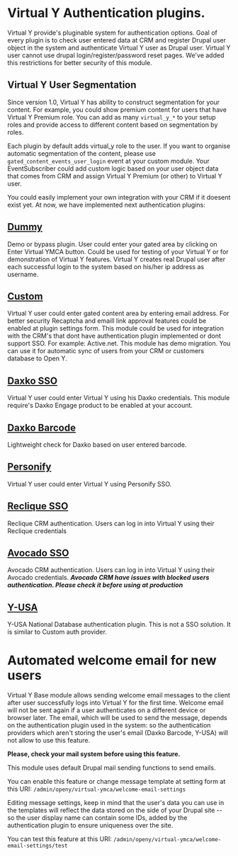 # Virtual Y Authentication plugins.

Virtual Y provide's pluginable system for authentication options.
Goal of every plugin is to check user entered data at CRM and register Drupal user object in the system and authenticate
Virtual Y user as Drupal user. Virtual Y user cannot use drupal login/register/password reset pages.
We've added this restrictions for better security of this module.

## Virtual Y User Segmentation

Since version 1.0, Virtual Y has ability to construct segmentation for your content.
For example, you could show premium content for users that have Virtual Y Premium role.
You can add as many `virtual_y_*` to your setup roles and provide access to different content based on segmentation by roles.

Each plugin by default adds virtual_y role to the user. If you want to organise automatic segmentation of the content, please use
`gated_content_events_user_login` event at your custom module.
Your EventSubscriber could add custom logic based on your user object data that comes from CRM and assign Virtual Y Premium (or other) to Virtual Y user.

You could easily implement your own integration with your CRM if it doesent exist yet.
At now, we have implemented next authentication plugins:

## [Dummy](https://github.com/ymcatwincities/openy_gated_content/tree/master/modules/openy_gc_auth/modules/openy_gc_auth_example)

Demo or bypass plugin. User could enter your gated area by clicking on Enter Virtual YMCA button.
Could be used for testing of your Virtual Y or for demonstration of Virtual Y features.
Virtual Y creates real Drupal user after each successful login to the system based on his/her ip address as username.

## [Custom](https://github.com/ymcatwincities/openy_gated_content/tree/master/modules/openy_gc_auth/modules/openy_gc_auth_custom)

Virtual Y user could enter gated content area by entering email address.
For better security Recaptcha and emaill link approval features could be enabled at plugin settings form.
This module could be used for integration with the CRM's that dont have authentication plugin implemented or dont support SSO.
For example: Active.net.
This module has demo migration. You can use it for automatic sync of users from your CRM or customers database to Open Y.

## [Daxko SSO](https://github.com/ymcatwincities/openy_gated_content/tree/master/modules/openy_gc_auth/modules/openy_gc_auth_daxko_sso)

Virtual Y user could enter Virtual Y using his Daxko credentials. This module require's Daxko Engage product to be enabled at your account.

## [Daxko Barcode](https://github.com/ymcatwincities/openy_gated_content/tree/master/modules/openy_gc_auth/modules/openy_gc_auth_daxko_barcode)

Lightweight check for Daxko based on user entered barcode.

## [Personify](https://github.com/ymcatwincities/openy_gated_content/tree/master/modules/openy_gc_auth/modules/openy_gc_auth_personify)

Virtual Y user could enter Virtual Y using Personify SSO.

## [Reclique SSO](https://github.com/ymcatwincities/openy_gated_content/tree/master/modules/openy_gc_auth/modules/openy_gc_auth_reclique_sso)

Reclique CRM authentication. Users can log in into Virtual Y using their Reclique credentials

## [Avocado SSO](https://github.com/ymcatwincities/openy_gated_content/tree/master/modules/openy_gc_auth/modules/openy_gc_auth_avocado_sso)

Avocado CRM authentication. Users can log in into Virtual Y using their Avocado credentials.
***Avocado CRM have issues with blocked users authentication. Please check it before using at production***

## [Y-USA](https://github.com/ymcatwincities/openy_gated_content/tree/master/modules/openy_gc_auth/modules/openy_gc_auth_yusa)

Y-USA National Database authentication plugin. This is not a SSO solution. It is similar to Custom auth provider.

# Automated welcome email for new users

Virtual Y Base module allows sending welcome email messages to the client after user successfully logs into Virtual Y for the first time.
Welcome email will not be sent again if a user authenticates on a different device or browser later.
The email, which will be used to send the message, depends on the authentication plugin used in the system: so the
authentication providers which aren't storing the user's email (Daxko Barcode, Y-USA) will not allow to use this feature.

**Please, check your mail system before using this feature.**

This module uses default Drupal mail sending functions to send emails.

You can enable this feature or change message template at setting form at this URI: `/admin/openy/virtual-ymca/welcome-email-settings`

Editing message settings, keep in mind that the user's data you can use in the templates will reflect the data stored
on the side of your Drupal site -- so the user display name can contain some IDs, added by the authentication plugin to
ensure uniqueness over the site.

You can test this feature at this URI: `/admin/openy/virtual-ymca/welcome-email-settings/test`
